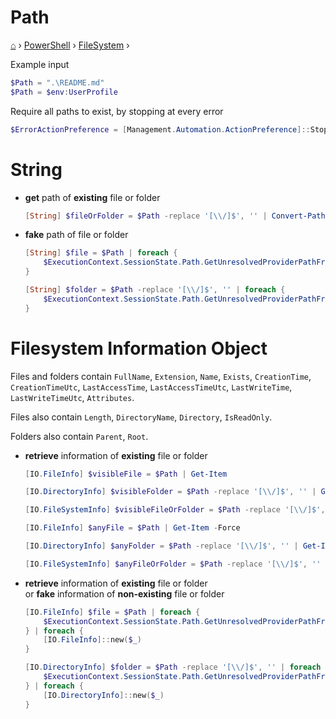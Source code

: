 <h1> Path </h1>

[⌂](../../README.md) › [PowerShell](../../README.md) › [FileSystem](filesystem.md) ›

Example input
```powershell
$Path = ".\README.md"
$Path = $env:UserProfile
```

Require all paths to exist, by stopping at every error
```powershell
$ErrorActionPreference = [Management.Automation.ActionPreference]::Stop
```

# String

- **get** path of **existing** file or folder    
	```powershell
	[String] $fileOrFolder = $Path -replace '[\\/]$', '' | Convert-Path
	```

- **fake** path of file or folder   
	```powershell
    [String] $file = $Path | foreach {
        $ExecutionContext.SessionState.Path.GetUnresolvedProviderPathFromPSPath($_)
    }
	```
	```powershell
    [String] $folder = $Path -replace '[\\/]$', '' | foreach {
        $ExecutionContext.SessionState.Path.GetUnresolvedProviderPathFromPSPath($_)
    }
	```


# Filesystem Information Object

Files and folders contain `FullName`, `Extension`, `Name`, `Exists`, `CreationTime`, `CreationTimeUtc`, `LastAccessTime`, `LastAccessTimeUtc`, `LastWriteTime`, `LastWriteTimeUtc`, `Attributes`.

Files also contain `Length`, `DirectoryName`, `Directory`, `IsReadOnly`.

Folders also contain `Parent`, `Root`.

- **retrieve** information of **existing** file or folder
    ```powershell
    [IO.FileInfo] $visibleFile = $Path | Get-Item
    ```
    ```powershell
    [IO.DirectoryInfo] $visibleFolder = $Path -replace '[\\/]$', '' | Get-Item
    ```
    ```powershell
    [IO.FileSystemInfo] $visibleFileOrFolder = $Path -replace '[\\/]$', '' | Get-Item
    ```
    ```powershell
    [IO.FileInfo] $anyFile = $Path | Get-Item -Force
    ```
    ```powershell
    [IO.DirectoryInfo] $anyFolder = $Path -replace '[\\/]$', '' | Get-Item -Force
    ```
    ```powershell
    [IO.FileSystemInfo] $anyFileOrFolder = $Path -replace '[\\/]$', '' | Get-Item -Force
    ```

- **retrieve** information of **existing** file or folder      
  or **fake** information of **non-existing** file or folder    
    ```powershell
    [IO.FileInfo] $file = $Path | foreach {
        $ExecutionContext.SessionState.Path.GetUnresolvedProviderPathFromPSPath($_)
    } | foreach { 
        [IO.FileInfo]::new($_)
    }
    ```
    ```powershell
    [IO.DirectoryInfo] $folder = $Path -replace '[\\/]$', '' | foreach {
        $ExecutionContext.SessionState.Path.GetUnresolvedProviderPathFromPSPath($_)
    } | foreach { 
        [IO.DirectoryInfo]::new($_)
    }
    ```

